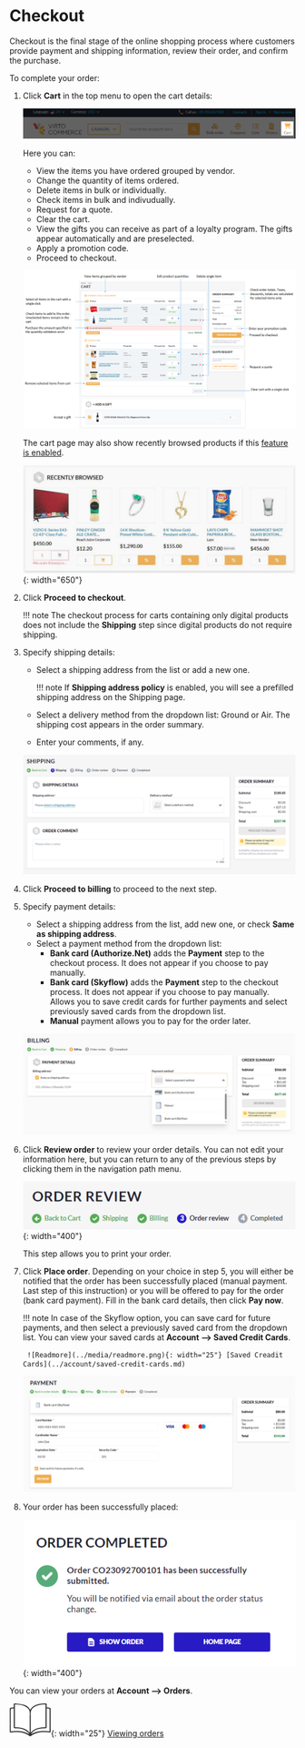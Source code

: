 # Checkout

Checkout is the final stage of the online shopping process where customers provide payment and shipping information, review their order, and confirm the purchase. 

To complete your order:

1. Click **Cart** in the top menu to open the cart details:

    ![Cart](../media/cart-top-menu.png)

    Here you can:
    
    * View the items you have ordered grouped by vendor.
    * Change the quantity of items ordered.
    * Delete items in bulk or individually.
    * Check items in bulk and indivudually.
    * Request for a quote.
    * Clear the cart.
    * View the gifts you can receive as part of a loyalty program. The gifts appear automatically and are preselected.
    * Apply a promotion code.
    * Proceed to checkout.

    ![Cart details](../media/cart-details.png)

    The cart page may also show recently browsed products if this [feature is enabled](../../../../platform/user-guide/recommend/overview#get-started).

    ![Recently browsed products](../media/recently-browsed-products.png){: width="650"}


1. Click **Proceed to checkout**.

    !!! note
        The checkout process for carts containing only digital products does not include the **Shipping** step since digital products do not require shipping.

1. Specify shipping details:
    * Select a shipping address from the list or add a new one.

        !!! note
            If **Shipping address policy** is enabled, you will see a prefilled shipping address on the Shipping page.

    * Select a delivery method from the dropdown list: Ground or Air. The shipping cost appears in the order summary.
    * Enter your comments, if any.

    ![Shipping step](../media/shipping-step.png)

1. Click **Proceed to billing** to proceed to the next step.

1. Specify payment details:
    * Select a shipping address from the list, add new one, or check **Same as shipping address**. 
    * Select a payment method from the dropdown list:
        * **Bank card (Authorize.Net)** adds the **Payment** step to the checkout process. It does not appear if you choose to pay manually.
        * **Bank card (Skyflow)** adds the **Payment** step to the checkout process. It does not appear if you choose to pay manually. Allows you to save credit cards for further payments and select previously saved cards from the dropdown list.
        * **Manual** payment allows you to pay for the order later.

    ![Billing step](../media/billing-step.png)

1. Click **Review order** to review your order details. You can not edit your information here, but you can return to any of the previous steps by clicking them in the navigation path menu.

    ![Path](../media/navigation-path-menu.png){: width="400"}

    This step allows you to print your order.

1. Click **Place order**. Depending on your choice in step 5, you will either be notified that the order has been successfully placed (manual payment. Last step of this instruction) or you will be offered to pay for the order (bank card payment). Fill in the bank card details, then click **Pay now**. 

    !!! note 
        In case of the Skyflow option, you can save card for future payments, and then select a previously saved card from the dropdown list. You can view your saved cards at **Account --> Saved Credit Cards**.

        ![Readmore](../media/readmore.png){: width="25"} [Saved Creadit Cards](../account/saved-credit-cards.md) 

    ![payment](../media/payment-step.png)

1. Your order has been successfully placed:

    ![Notification](../media/order-completed-notification.png){: width="400"}

You can view your orders at **Account --> Orders**.

![Readmore](../media/readmore.png){: width="25"} [Viewing orders](../account/orders.md)